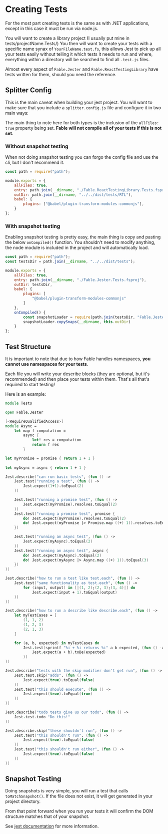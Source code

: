 # Creating Tests

For the most part creating tests is the same as with .NET 
applications, except in this case it must be run via node.js.

You will want to create a library project (I usually put mine 
in tests/projectName.Tests/) You then will want to create your
tests with a specific name synax of `YourFileName.test.fs`, 
this allows Jest to pick up all your tests easily without telling
it which tests it needs to run and where, everything within a 
directory will be searched to find all `.test.js` files.

Almost every aspect of `Fable.Jester` and `Fable.ReactTestingLibrary`
have tests written for them, should you need the reference.

## Splitter Config

This is the main caveat when building your jest project. You will
want to make sure that you include a `splitter.config.js` file and
configure it in two main ways:

The main thing to note here for both types is the inclusion of the
`allFiles: true` property being set. __Fable will not compile all of
your tests if this is not set__.

### Without snapshot testing

When not doing snapshot testing you can forgo the config file and
use the cli, but I don't recommend it.

```js
const path = require("path");

module.exports = {
    allFiles: true,
    entry: path.join(__dirname, "./Fable.ReactTestingLibrary.Tests.fsproj"),
    outDir: path.join(__dirname, "../../dist/tests/RTL"),
    babel: {
        plugins: ["@babel/plugin-transform-modules-commonjs"],
    }
};
```

### With snapshot testing

Enabling snapshot testing is pretty easy, the main thing is copy 
and pasting the below `onCompiled()` function. You shouldn't need 
to modify anything, the node module is included in the project 
and will automatically load.

```js
const path = require("path");
const testsDir = path.join(__dirname, "../../dist/tests");

module.exports = {
    allFiles: true,
    entry: path.join(__dirname, "./Fable.Jester.Tests.fsproj"),
    outDir: testsDir,
    babel: {
        plugins: [
            "@babel/plugin-transform-modules-commonjs"
        ]
    },
    onCompiled() {
        const snapshotLoader = require(path.join(testsDir, "Fable.Jester/SnapshotLoader"));
        snapshotLoader.copySnaps(__dirname, this.outDir)
    }
};
```

## Test Structure

It is important to note that due to how Fable handles 
namespaces, __you cannot use namespaces for your tests__.

Each file you will write your describe blocks (they are 
optional, but it's recommended) and then place your tests 
within them. That's all that's required to start testing!

Here is an example:

```fsharp
module Tests

open Fable.Jester

[<RequireQualifiedAccess>]
module Async =
    let map f computation =
        async {
            let! res = computation
            return f res
        }

let myPromise = promise { return 1 + 1 }
    
let myAsync = async { return 1 + 1 }

Jest.describe("can run basic tests", (fun () ->
    Jest.test("running a test", (fun () ->
        Jest.expect(1+1).toEqual(2)
    ))

    Jest.test("running a promise test", (fun () ->
        Jest.expect(myPromise).resolves.toEqual(2)
    ))
    Jest.test("running a promise test", promise {
        do! Jest.expect(myPromise).resolves.toEqual(2)
        do! Jest.expect(myPromise |> Promise.map ((+) 1)).resolves.toEqual(3)
    })

    Jest.test("running an async test", (fun () ->
        Jest.expect(myAsync).toEqual(2)
    ))
    Jest.test("running an async test", async {
        do! Jest.expect(myAsync).toEqual(2)
        do! Jest.expect(myAsync |> Async.map ((+) 1)).toEqual(3)
    })
))

Jest.describe("how to run a test like test.each", (fun () ->
    Jest.test("same functionality as test.each", (fun () ->
        for (input, output) in [|(1, 2);(2, 3);(3, 4)|] do 
            Jest.expect(input + 1).toEqual(output)
    ))
))

Jest.describe("how to run a describe like describe.each", (fun () ->
    let myTestCases = [
        (1, 1, 2)
        (1, 2, 3)
        (2, 1, 3)
    ]

    for (a, b, expected) in myTestCases do
        Jest.test(sprintf "%i + %i returns %i" a b expected, (fun () ->
            Jest.expect(a + b).toBe(expected)    
        ))
))

Jest.describe("tests with the skip modifier don't get run", (fun () ->
    Jest.test.skip("adds", (fun () ->
        Jest.expect(true).toEqual(false)
    ))
    Jest.test("this should execute", (fun () ->
        Jest.expect(true).toEqual(true)
    ))
))

Jest.describe("todo tests give us our todo", (fun () ->
    Jest.test.todo "Do this!"
))

Jest.describe.skip("these shouldn't run", (fun () ->
    Jest.test("this shouldn't run", (fun () ->
        Jest.expect(true).toEqual(false)
    ))
    Jest.test("this shouldn't run either", (fun () ->
        Jest.expect(true).toEqual(false)
    ))
))
```

## Snapshot Testing

Doing snapshots is very simple, you will run a test
that calls `toMatchSnapshot()`. If the file does not
exist, it will get generated in your project directory.

From that point forward when you run your tests it will
confirm the DOM structure matches that of your snapshot.

See [jest documentation] for more information.

[jest documentation]: https://jestjs.io/docs/en/snapshot-testing
